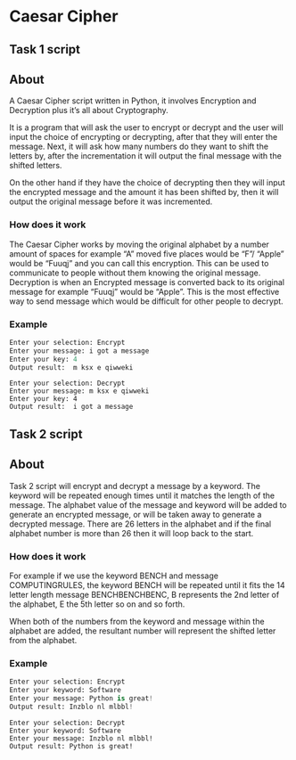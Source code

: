 # Caesar Cipher

## Task 1 script
## About
A Caesar Cipher script written in Python, it involves Encryption and Decryption plus it’s all about Cryptography. 

It is a program that will ask the user to encrypt or decrypt and the user will input the choice of encrypting or decrypting, after that they will enter the message. Next, it will ask how many numbers do they want to shift the letters by, after the incrementation it will output the final message with the shifted letters. 

On the other hand if they have the choice of decrypting then they will input the encrypted message and the amount it has been shifted by, then it will output the original message before it was incremented.

### How does it work

The Caesar Cipher works by moving the original alphabet by a number amount of spaces for example “A” moved five places would be “F”/ “Apple” would be “Fuuqj” and you can call this encryption. This can be used to communicate to people without them knowing the original message. Decryption is when an Encrypted message is converted back to its original message for example “Fuuqj” would be “Apple”. This is the most effective way to send message which would be difficult for other people to decrypt.

### Example

```python
Enter your selection: Encrypt
Enter your message: i got a message
Enter your key: 4
Output result:  m ksx e qiwweki
```
```
Enter your selection: Decrypt
Enter your message: m ksx e qiwweki
Enter your key: 4
Output result:  i got a message
```

## Task 2 script
## About
Task 2 script will encrypt and decrypt a message by a keyword. The keyword will be repeated enough times until it matches the length of the message. The alphabet value of the message and keyword will be added to generate an encrypted message, or will be taken away to generate a decrypted message. There are 26 letters in the alphabet and if the final alphabet number is more than 26 then it will loop back to the start. 

### How does it work
For example if we use the keyword BENCH and message COMPUTINGRULES, the keyword BENCH will be repeated until it fits the 14 letter length message BENCHBENCHBENC, B represents the 2nd letter of the alphabet, E the 5th letter so on and so forth.

When both of the numbers from the keyword and message within the alphabet are added, the resultant number will represent the shifted letter from the alphabet.

### Example

```python
Enter your selection: Encrypt
Enter your keyword: Software
Enter your message: Python is great!
Output result: Inzblo nl mlbbl!
```
```
Enter your selection: Decrypt
Enter your keyword: Software
Enter your message: Inzblo nl mlbbl!
Output result: Python is great!
```
